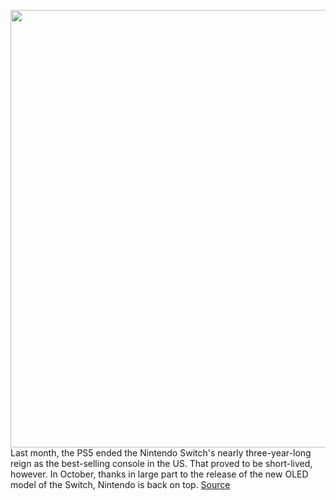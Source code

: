 <img src='https://cdn.vox-cdn.com/thumbor/zb79KjK0ACBYAmaLIDmvxaZImQ4=/0x0:2040x1360/1200x800/filters:focal(857x517:1183x843)/cdn.vox-cdn.com/uploads/chorus_image/image/70132330/cfaulkner_210921_4751_0009.0.jpg' width='700px' /><br/>
Last month, the PS5 ended the Nintendo Switch's nearly three-year-long reign as the best-selling console in the US. That proved to be short-lived, however. In October, thanks in large part to the release of the new OLED model of the Switch, Nintendo is back on top.
<a href='https://www.theverge.com/2021/11/12/22776640/nintendo-switch-oled-sales-october-2021-doug-bowser-interview'> Source <a/>
